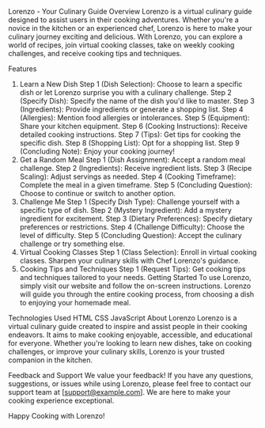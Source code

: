 Lorenzo - Your Culinary Guide
Overview
Lorenzo is a virtual culinary guide designed to assist users in their cooking adventures. Whether you're a novice in the kitchen or an experienced chef, Lorenzo is here to make your culinary journey exciting and delicious. With Lorenzo, you can explore a world of recipes, join virtual cooking classes, take on weekly cooking challenges, and receive cooking tips and techniques.

Features
1. Learn a New Dish
Step 1 (Dish Selection): Choose to learn a specific dish or let Lorenzo surprise you with a culinary challenge.
Step 2 (Specify Dish): Specify the name of the dish you'd like to master.
Step 3 (Ingredients): Provide ingredients or generate a shopping list.
Step 4 (Allergies): Mention food allergies or intolerances.
Step 5 (Equipment): Share your kitchen equipment.
Step 6 (Cooking Instructions): Receive detailed cooking instructions.
Step 7 (Tips): Get tips for cooking the specific dish.
Step 8 (Shopping List): Opt for a shopping list.
Step 9 (Concluding Note): Enjoy your cooking journey!
2. Get a Random Meal
Step 1 (Dish Assignment): Accept a random meal challenge.
Step 2 (Ingredients): Receive ingredient lists.
Step 3 (Recipe Scaling): Adjust servings as needed.
Step 4 (Cooking Timeframe): Complete the meal in a given timeframe.
Step 5 (Concluding Question): Choose to continue or switch to another option.
3. Challenge Me
Step 1 (Specify Dish Type): Challenge yourself with a specific type of dish.
Step 2 (Mystery Ingredient): Add a mystery ingredient for excitement.
Step 3 (Dietary Preferences): Specify dietary preferences or restrictions.
Step 4 (Challenge Difficulty): Choose the level of difficulty.
Step 5 (Concluding Question): Accept the culinary challenge or try something else.
4. Virtual Cooking Classes
Step 1 (Class Selection): Enroll in virtual cooking classes.
Sharpen your culinary skills with Chef Lorenzo's guidance.
5. Cooking Tips and Techniques
Step 1 (Request Tips): Get cooking tips and techniques tailored to your needs.
Getting Started
To use Lorenzo, simply visit our website and follow the on-screen instructions. Lorenzo will guide you through the entire cooking process, from choosing a dish to enjoying your homemade meal.

Technologies Used
HTML
CSS
JavaScript
About Lorenzo
Lorenzo is a virtual culinary guide created to inspire and assist people in their cooking endeavors. It aims to make cooking enjoyable, accessible, and educational for everyone. Whether you're looking to learn new dishes, take on cooking challenges, or improve your culinary skills, Lorenzo is your trusted companion in the kitchen.

Feedback and Support
We value your feedback! If you have any questions, suggestions, or issues while using Lorenzo, please feel free to contact our support team at [support@example.com]. We are here to make your cooking experience exceptional.

Happy Cooking with Lorenzo!